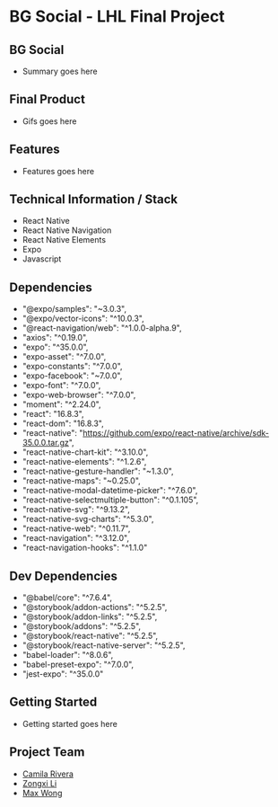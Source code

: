# BG Social - LHL Final Project


## BG Social
- Summary goes here


## Final Product

- Gifs goes here

## Features

- Features goes here
  
## Technical Information / Stack
- React Native
- React Native Navigation
- React Native Elements
- Expo
- Javascript

## Dependencies

- "@expo/samples": "~3.0.3",
- "@expo/vector-icons": "^10.0.3",
- "@react-navigation/web": "^1.0.0-alpha.9",
- "axios": "^0.19.0",
- "expo": "^35.0.0",
- "expo-asset": "^7.0.0",
- "expo-constants": "^7.0.0",
- "expo-facebook": "~7.0.0",
- "expo-font": "^7.0.0",
- "expo-web-browser": "^7.0.0",
- "moment": "^2.24.0",
- "react": "16.8.3",
- "react-dom": "16.8.3",
- "react-native": "https://github.com/expo/react-native/archive/sdk-35.0.0.tar.gz",
- "react-native-chart-kit": "^3.10.0",
- "react-native-elements": "^1.2.6",
- "react-native-gesture-handler": "~1.3.0",
- "react-native-maps": "~0.25.0",
- "react-native-modal-datetime-picker": "^7.6.0",
- "react-native-selectmultiple-button": "^0.1.105",
- "react-native-svg": "^9.13.2",
- "react-native-svg-charts": "^5.3.0",
- "react-native-web": "^0.11.7",
- "react-navigation": "^3.12.0",
- "react-navigation-hooks": "^1.1.0"

## Dev Dependencies

- "@babel/core": "^7.6.4",
- "@storybook/addon-actions": "^5.2.5",
- "@storybook/addon-links": "^5.2.5",
- "@storybook/addons": "^5.2.5",
- "@storybook/react-native": "^5.2.5",
- "@storybook/react-native-server": "^5.2.5",
- "babel-loader": "^8.0.6",
- "babel-preset-expo": "^7.0.0",
- "jest-expo": "^35.0.0"

## Getting Started

* Getting started goes here

## Project Team

- [Camila Rivera](https://github.com/CamilaRivera)
- [Zongxi Li](https://github.com/zongxili)
- [Max Wong](https://github.com/MaxWong03)

